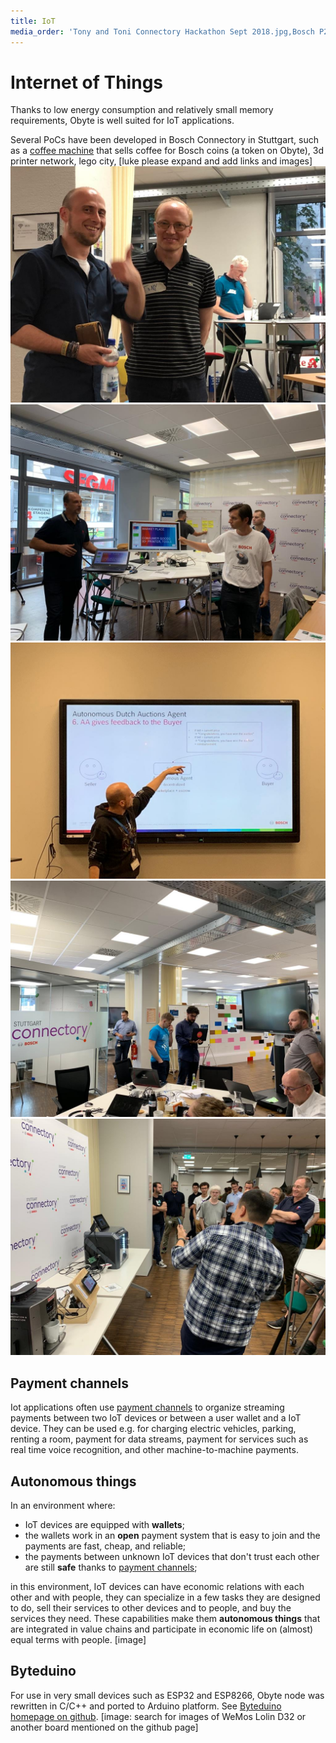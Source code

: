 ```yaml
---
title: IoT
media_order: 'Tony and Toni Connectory Hackathon Sept 2018.jpg,Bosch P2P consumer Marketplace.jpeg,Autonomous Agent - Dutch Auction.jpeg,Connectory minds at work.jpeg,Rui Connectory CryptoMonday.jpeg'
---
```


# Internet of Things

Thanks to low energy consumption and relatively small memory requirements, Obyte is well suited for IoT applications.

Several PoCs have been developed in Bosch Connectory in Stuttgart, such as a [coffee machine](https://www.stuttgartconnectory.com/iot-experiences?target=_blank) that sells coffee for Bosch coins (a token on Obyte), 3d printer network, lego city, [luke please expand and add links and images]
![](Tony%20and%20Toni%20Connectory%20Hackathon%20Sept%202018.jpg)![](Bosch%20P2P%20consumer%20Marketplace.jpeg)![](Autonomous%20Agent%20-%20Dutch%20Auction.jpeg)![](Connectory%20minds%20at%20work.jpeg)![](Rui%20Connectory%20CryptoMonday.jpeg)

## Payment channels
Iot applications often use [payment channels](/platform/payment-channels) to organize streaming payments between two IoT devices or between a user wallet and a IoT device. They can be used e.g. for charging electric vehicles, parking, renting a room, payment for data streams, payment for services such as real time voice recognition, and other machine-to-machine payments.

## Autonomous things
In an environment where:
* IoT devices are equipped with **wallets**;
* the wallets work in an **open** payment system that is easy to join and the payments are fast, cheap, and reliable;
* the payments between unknown IoT devices that don't trust each other are still **safe** thanks to [payment channels](/platform/payment-channels);

in this environment, IoT devices can have economic relations with each other and with people, they can specialize in a few tasks they are designed to do, sell their services to other devices and to people, and buy the services they need. These capabilities make them **autonomous things** that are integrated in value chains and participate in economic life on (almost) equal terms with people.
[image]

## Byteduino
For use in very small devices such as ESP32 and ESP8266, Obyte node was rewritten in C/C++ and ported to Arduino platform. See [Byteduino homepage on github](https://github.com/Papabyte/Byteduino?target=_blank).
[image: search for images of WeMos Lolin D32 or another board mentioned on the github page]
